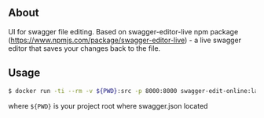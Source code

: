 ## About

UI for swagger file editing. Based on swagger-editor-live npm package (https://www.npmjs.com/package/swagger-editor-live) - a live swagger editor that saves your changes back to the file.

## Usage


```bash
$ docker run -ti --rm -v ${PWD}:src -p 8000:8000 swagger-edit-online:latest
```


where `${PWD}` is your project root where swagger.json located
